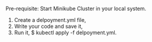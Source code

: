 Pre-requisite: Start Minikube Cluster in your local system.
1. Create a delpoyment.yml file,
2. Write your code and save it,
3. Run it, $ kubectl apply -f delpoyment.yml.
